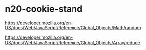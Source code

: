 # n20-cookie-stand

https://developer.mozilla.org/en-US/docs/Web/JavaScript/Reference/Global_Objects/Math/random

https://developer.mozilla.org/en-US/docs/Web/JavaScript/Reference/Global_Objects/Array/reduce